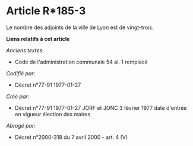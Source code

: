 # Article R*185-3

Le nombre des adjoints de la ville de Lyon est de vingt-trois.

**Liens relatifs à cet article**

_Anciens textes_:

  - Code de l'administration communale 54 al. 1 remplacé

_Codifié par_:

  - Décret n°77-91 1977-01-27

_Créé par_:

  - Décret n°77-91 1977-01-27 JORF et JONC 3 février 1977 date d'entrée en vigueur élection des maires

_Abrogé par_:

  - Décret n°2000-318 du 7 avril 2000 - art. 4 (V)
